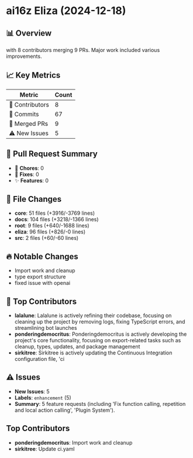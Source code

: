 # ai16z Eliza (2024-12-18)
    
## 📊 Overview
with 8 contributors merging 9 PRs. Major work included various improvements.

## 📈 Key Metrics
| Metric | Count |
|---------|--------|
| 👥 Contributors | 8 |
| 📝 Commits | 67 |
| 🔄 Merged PRs | 9 |
| ⚠️ New Issues | 5 |

## 🔄 Pull Request Summary
- 🧹 **Chores**: 0
- 🐛 **Fixes**: 0
- ✨ **Features**: 0

## 📁 File Changes
- **core**: 51 files (+3916/-3769 lines)
- **docs**: 104 files (+3218/-1366 lines)
- **root**: 9 files (+640/-1688 lines)
- **eliza**: 96 files (+826/-0 lines)
- **src**: 2 files (+60/-60 lines)

## 🔥 Notable Changes
- Import work and cleanup
- type export structure
- fixed issue with openai

## 👥 Top Contributors
- **lalalune**: Lalalune is actively refining their codebase, focusing on cleaning up the project by removing logs, fixing TypeScript errors, and streamlining bot launches
- **ponderingdemocritus**: Ponderingdemocritus is actively developing the project's core functionality, focusing on export-related tasks such as cleanup, types, updates, and package management
- **sirkitree**: Sirkitree is actively updating the Continuous Integration configuration file, 'ci

## ⚠️ Issues
- **New Issues**: 5
- **Labels**: `enhancement` (5)
- **Summary**: 5 feature requests (including 'Fix function calling, repetition and local action calling', 'Plugin System').

## Top Contributors
- **ponderingdemocritus**: Import work and cleanup
- **sirkitree**: Update ci.yaml